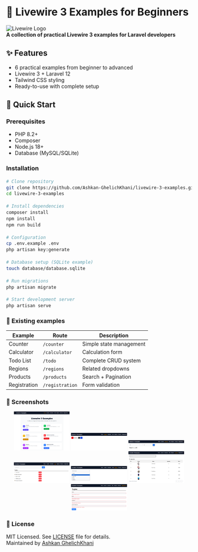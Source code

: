 # 🎯 Livewire 3 Examples for Beginners


![Livewire Logo](https://laravel-livewire.com/img/twitter.png)  
**A collection of practical Livewire 3 examples for Laravel developers**

## ✨ Features
- 6 practical examples from beginner to advanced
- Livewire 3 + Laravel 12
- Tailwind CSS styling
- Ready-to-use with complete setup

## 🚀 Quick Start

### Prerequisites
- PHP 8.2+
- Composer
- Node.js 18+
- Database (MySQL/SQLite)

### Installation
```bash
# Clone repository
git clone https://github.com/Ashkan-GhelichKhani/livewire-3-examples.git
cd livewire-3-examples

# Install dependencies
composer install
npm install
npm run build

# Configuration
cp .env.example .env
php artisan key:generate

# Database setup (SQLite example)
touch database/database.sqlite

# Run migrations
php artisan migrate

# Start development server
php artisan serve
```
### 🧩 Existing examples
| Example | Route | Description |
|---------|-----------|-----------------------|
| Counter | `/counter` | Simple state management |
| Calculator | `/calculator` | Calculation form |
| Todo List | `/todo` | Complete CRUD system |
| Regions | `/regions` | Related dropdowns |
| Products | `/products` | Search + Pagination |
| Registration | `/registration` | Form validation |

### 📸 Screenshots
<div dir="ltr" align="center">
  <img src="screenshots/home.png" width="30%" alt="Home">
  <img src="screenshots/counter.png" width="30%" alt="Counter">
  <img src="screenshots/calculator.png" width="30%" alt="Calculator">
  <img src="screenshots/todo.png" width="30%" alt="Todo">  
  <img src="screenshots/regions.png" width="30%" alt="Regions">
  <img src="screenshots/products.png" width="30%" alt="Products">
  <img src="screenshots/registration.png" width="30%" alt="Registration">
</div>

### 📜 License
MIT Licensed. See [LICENSE](LICENSE) file for details.  
Maintained by [Ashkan GhelichKhani](https://ashkanghelichkhani.ir)
